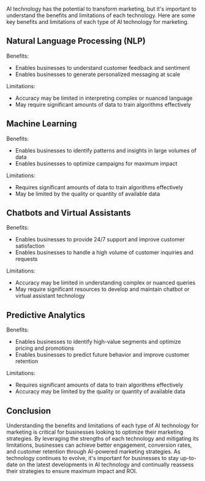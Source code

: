 
AI technology has the potential to transform marketing, but it's important to understand the benefits and limitations of each technology. Here are some key benefits and limitations of each type of AI technology for marketing.

Natural Language Processing (NLP)
---------------------------------

Benefits:

* Enables businesses to understand customer feedback and sentiment
* Enables businesses to generate personalized messaging at scale

Limitations:

* Accuracy may be limited in interpreting complex or nuanced language
* May require significant amounts of data to train algorithms effectively

Machine Learning
----------------

Benefits:

* Enables businesses to identify patterns and insights in large volumes of data
* Enables businesses to optimize campaigns for maximum impact

Limitations:

* Requires significant amounts of data to train algorithms effectively
* May be limited by the quality or quantity of available data

Chatbots and Virtual Assistants
-------------------------------

Benefits:

* Enables businesses to provide 24/7 support and improve customer satisfaction
* Enables businesses to handle a high volume of customer inquiries and requests

Limitations:

* Accuracy may be limited in understanding complex or nuanced queries
* May require significant resources to develop and maintain chatbot or virtual assistant technology

Predictive Analytics
--------------------

Benefits:

* Enables businesses to identify high-value segments and optimize pricing and promotions
* Enables businesses to predict future behavior and improve customer retention

Limitations:

* Requires significant amounts of data to train algorithms effectively
* Accuracy may be limited by the quality or quantity of available data

Conclusion
----------

Understanding the benefits and limitations of each type of AI technology for marketing is critical for businesses looking to optimize their marketing strategies. By leveraging the strengths of each technology and mitigating its limitations, businesses can achieve better engagement, conversion rates, and customer retention through AI-powered marketing strategies. As technology continues to evolve, it's important for businesses to stay up-to-date on the latest developments in AI technology and continually reassess their strategies to ensure maximum impact and ROI.
